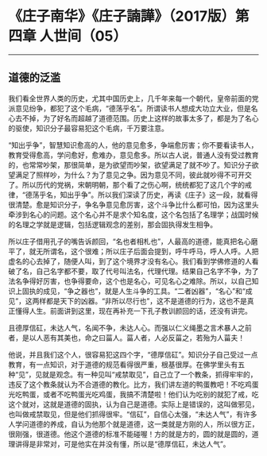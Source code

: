 # 《庄子南华》《庄子諵譁》（2017版）第四章 人世间（05）

------

## 道德的泛滥

我们看全世界人类的历史，尤其中国历史上，几千年来每一个朝代，皇帝前面的党派意见纷争，都犯了这个毛病，“德荡乎名”。所谓读书人想成大功立大业，但是名心去不掉，为了好名而超越了道德范围。历史上这样的故事太多了，都是为了名心的驱使，知识分子最容易犯这个毛病，千万要注意。

“知出乎争”，智慧知识愈高的人，他的意见愈多，争端愈厉害；你不要看读书人，教育受得愈高，学问愈好，愈难办，意见愈多。所以古人说，普通人没有受过教育的，也常常吵架，那很简单，是为欲望而吵架，欲望满足了就不吵了。知识分子欲望满足了照样吵，为什么？为了意见之争。因为意见不同，彼此就吵得不可开交了。所以历代的党祸，宋朝明朝，那个看了之伤心啊，统统都犯了这几个字的戒律，“德荡乎名，知出乎争”。所以我们深读了历史，再读《庄子》这一段，就看得很清楚。愈是知识分子，争名争意见愈厉害，这个斗争比什么都可怕，因为这里头牵涉到名心的问题。这个名心并不是求个知名度，这个名包括了名理学；战国时候的名理之学就是逻辑，包括逻辑观念的差别，那会固执得发生相争。

所以庄子借用孔子的嘴告诉颜回，“名也者相札也”，人最高的道德，能真把名心磨平了，就无所谓名，这个很难；所以庄子后面会提到，呼牛呼马，呼人人呼。人把虚名的心去掉了，随便人叫，到了这个境界才没有名心。我们看到学佛修道的人看破了名，自己名字都不要，取了代号叫法名，代理代理。结果自己名字不争，为了法名争得好厉害，也争得要命，这个也是名心，可见名心之难除。所以，以自己知识上固执的成见，“争之器也”，就是人生斗争的工具。“二者凶器”，“名心”和“成见”，这两样都是天下的凶器。“非所以尽行也”，这不是道德的行为，这也不是真正懂得人生。前面讲到这里，现在再补充一下孔子教训颜回的话，还没有讲完。

且德厚信矼，未达人气，名闻不争，未达人心。而强以仁义绳墨之言术暴人之前者，是以人恶有其美也，命之曰菑人。菑人者，人必反菑之，若殆为人菑夫！

他说，并且我们这个人，很容易犯这四个字，“德厚信矼”。知识分子自己受过一点教育，有一点知识，对于道德的规范看得很严重，根基很厚。在佛学里头有五种“见”，见就是观念。有一种见叫“戒禁取见”，自己立了一个教条，抓得牢牢的，违反了这个教条就认为不合道德的教化。比方，我们讲左道的鸭蛋教吧！不吃鸡蛋光吃鸭蛋，或者不吃鸭蛋光吃鸡蛋，我搞不清楚啦！他们认为吃别的就犯了戒，吃这个就对，这就是道德的固执，认为自己是道德。实际上是错误的，这叫做邪见，也叫做戒禁取见，但是他们抓得很牢。“信矼”，自信心太强，“未达人气”，有许多人学问道德的养成，自认为他那个就是道德，这一类就是方刚的人，所以很方正，很刚强，很道德。他这个道德的标准不能碰喔！方的就是方的，圆的就是圆的，道理讲得是非常对，可是他实在并没有懂，所以是“德厚信矼，未达人气”。